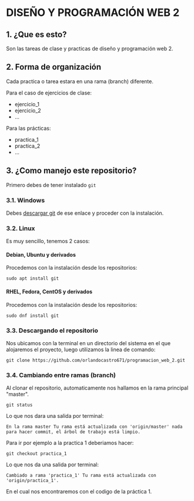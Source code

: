 # DISEÑO Y PROGRAMACIÓN WEB 2

## 1. ¿Que es esto?

Son las tareas de clase y practicas de diseño y programación web 2.

## 2. Forma de organización

Cada practica o tarea estara en una rama (branch) diferente.

Para el caso de ejercicios de clase:
* ejercicio_1
* ejercicio_2
* ...

Para las prácticas:
* practica_1
* practica_2
* ...

## 3. ¿Como manejo este repositorio?

Primero debes de tener instalado `git`

### 3.1. Windows

Debes [descargar git](https://git-scm.com/download/win) de ese enlace y proceder con la instalación.

### 3.2. Linux

Es muy sencillo, tenemos 2 casos:

#### Debian, Ubuntu y derivados

Procedemos con la instalación desde los repositorios:

`sudo apt install git`

#### RHEL, Fedora, CentOS y derivados

Procedemos con la instalación desde los repositorios:

`sudo dnf install git`

### 3.3. Descargando el repositorio

Nos ubicamos con la terminal en un directorio del sistema en el que alojaremos el proyecto, luego utilizamos la linea de comando:

`git clone https://github.com/orlandocastro671/programacion_web_2.git `

### 3.4. Cambiando entre ramas (branch)

Al clonar el repositorio, automaticamente nos hallamos en la rama principal "master".

`git status`

Lo que nos dara una salida por terminal:

`En la rama master
Tu rama está actualizada con 'origin/master' nada para hacer commit, el árbol de trabajo está limpio.`

Para ir por ejemplo a la practica 1 deberiamos hacer:

`git checkout practica_1`

Lo que nos da una salida por terminal:

`Cambiado a rama 'practica_1'
Tu rama está actualizada con 'origin/practica_1'.`

En el cual nos encontraremos con el codigo de la práctica 1.

